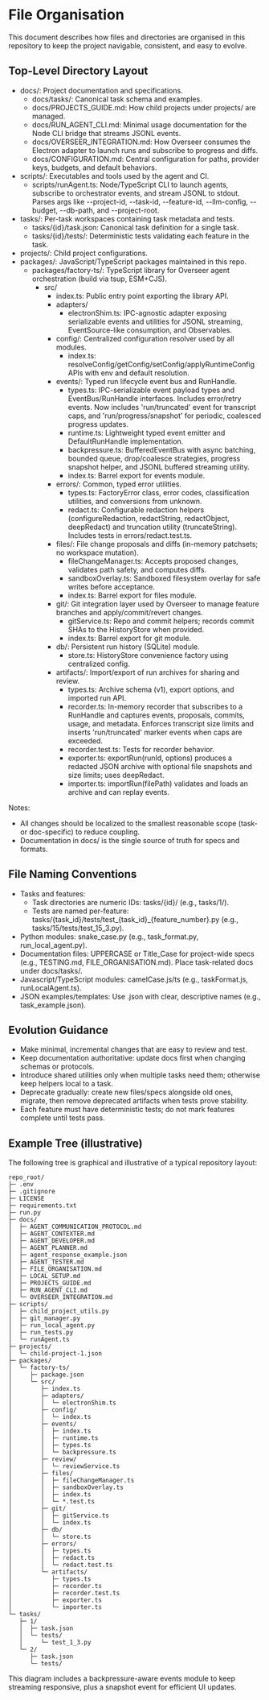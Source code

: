 # File Organisation

This document describes how files and directories are organised in this repository to keep the project navigable, consistent, and easy to evolve.

## Top-Level Directory Layout
- docs/: Project documentation and specifications.
  - docs/tasks/: Canonical task schema and examples.
  - docs/PROJECTS_GUIDE.md: How child projects under projects/ are managed.
  - docs/RUN_AGENT_CLI.md: Minimal usage documentation for the Node CLI bridge that streams JSONL events.
  - docs/OVERSEER_INTEGRATION.md: How Overseer consumes the Electron adapter to launch runs and subscribe to progress and diffs.
  - docs/CONFIGURATION.md: Central configuration for paths, provider keys, budgets, and default behaviors.
- scripts/: Executables and tools used by the agent and CI.
  - scripts/runAgent.ts: Node/TypeScript CLI to launch agents, subscribe to orchestrator events, and stream JSONL to stdout. Parses args like --project-id, --task-id, --feature-id, --llm-config, --budget, --db-path, and --project-root.
- tasks/: Per-task workspaces containing task metadata and tests.
  - tasks/{id}/task.json: Canonical task definition for a single task.
  - tasks/{id}/tests/: Deterministic tests validating each feature in the task.
- projects/: Child project configurations.
- packages/: JavaScript/TypeScript packages maintained in this repo.
  - packages/factory-ts/: TypeScript library for Overseer agent orchestration (build via tsup, ESM+CJS).
    - src/
      - index.ts: Public entry point exporting the library API.
      - adapters/
        - electronShim.ts: IPC-agnostic adapter exposing serializable events and utilities for JSONL streaming, EventSource-like consumption, and Observables.
      - config/: Centralized configuration resolver used by all modules.
        - index.ts: resolveConfig/getConfig/setConfig/applyRuntimeConfig APIs with env and default resolution.
      - events/: Typed run lifecycle event bus and RunHandle.
        - types.ts: IPC-serializable event payload types and EventBus/RunHandle interfaces. Includes error/retry events. Now includes 'run/truncated' event for transcript caps, and 'run/progress/snapshot' for periodic, coalesced progress updates.
        - runtime.ts: Lightweight typed event emitter and DefaultRunHandle implementation.
        - backpressure.ts: BufferedEventBus with async batching, bounded queue, drop/coalesce strategies, progress snapshot helper, and JSONL buffered streaming utility.
        - index.ts: Barrel export for events module.
      - errors/: Common, typed error utilities.
        - types.ts: FactoryError class, error codes, classification utilities, and conversions from unknown.
        - redact.ts: Configurable redaction helpers (configureRedaction, redactString, redactObject, deepRedact) and truncation utility (truncateString). Includes tests in errors/redact.test.ts.
      - files/: File change proposals and diffs (in-memory patchsets; no workspace mutation).
        - fileChangeManager.ts: Accepts proposed changes, validates path safety, and computes diffs.
        - sandboxOverlay.ts: Sandboxed filesystem overlay for safe writes before acceptance.
        - index.ts: Barrel export for files module.
      - git/: Git integration layer used by Overseer to manage feature branches and apply/commit/revert changes.
        - gitService.ts: Repo and commit helpers; records commit SHAs to the HistoryStore when provided.
        - index.ts: Barrel export for git module.
      - db/: Persistent run history (SQLite) module.
        - store.ts: HistoryStore convenience factory using centralized config.
      - artifacts/: Import/export of run archives for sharing and review.
        - types.ts: Archive schema (v1), export options, and imported run API.
        - recorder.ts: In-memory recorder that subscribes to a RunHandle and captures events, proposals, commits, usage, and metadata. Enforces transcript size limits and inserts 'run/truncated' marker events when caps are exceeded.
        - recorder.test.ts: Tests for recorder behavior.
        - exporter.ts: exportRun(runId, options) produces a redacted JSON archive with optional file snapshots and size limits; uses deepRedact.
        - importer.ts: importRun(filePath) validates and loads an archive and can replay events.

Notes:
- All changes should be localized to the smallest reasonable scope (task- or doc-specific) to reduce coupling.
- Documentation in docs/ is the single source of truth for specs and formats.

## File Naming Conventions
- Tasks and features:
  - Task directories are numeric IDs: tasks/{id}/ (e.g., tasks/1/).
  - Tests are named per-feature: tasks/{task_id}/tests/test_{task_id}_{feature_number}.py (e.g., tasks/15/tests/test_15_3.py).
- Python modules: snake_case.py (e.g., task_format.py, run_local_agent.py).
- Documentation files: UPPERCASE or Title_Case for project-wide specs (e.g., TESTING.md, FILE_ORGANISATION.md). Place task-related docs under docs/tasks/.
- Javascript/TypeScript modules: camelCase.js/ts (e.g., taskFormat.js, runLocalAgent.ts).
- JSON examples/templates: Use .json with clear, descriptive names (e.g., task_example.json).

## Evolution Guidance
- Make minimal, incremental changes that are easy to review and test.
- Keep documentation authoritative: update docs first when changing schemas or protocols.
- Introduce shared utilities only when multiple tasks need them; otherwise keep helpers local to a task.
- Deprecate gradually: create new files/specs alongside old ones, migrate, then remove deprecated artifacts when tests prove stability.
- Each feature must have deterministic tests; do not mark features complete until tests pass.

## Example Tree (illustrative)
The following tree is graphical and illustrative of a typical repository layout:

```
repo_root/
├─ .env
├─ .gitignore
├─ LICENSE
├─ requirements.txt
├─ run.py
├─ docs/
│  ├─ AGENT_COMMUNICATION_PROTOCOL.md
│  ├─ AGENT_CONTEXTER.md
│  ├─ AGENT_DEVELOPER.md
│  ├─ AGENT_PLANNER.md
│  ├─ agent_response_example.json
│  ├─ AGENT_TESTER.md
│  ├─ FILE_ORGANISATION.md
│  ├─ LOCAL_SETUP.md
│  ├─ PROJECTS_GUIDE.md
│  ├─ RUN_AGENT_CLI.md
│  └─ OVERSEER_INTEGRATION.md
├─ scripts/
│  ├─ child_project_utils.py
│  ├─ git_manager.py
│  ├─ run_local_agent.py
│  ├─ run_tests.py
│  └─ runAgent.ts
├─ projects/
│  └─ child-project-1.json
├─ packages/
│  └─ factory-ts/
│     ├─ package.json
│     └─ src/
│        ├─ index.ts
│        ├─ adapters/
│        │  └─ electronShim.ts
│        ├─ config/
│        │  └─ index.ts
│        ├─ events/
│        │  ├─ index.ts
│        │  ├─ runtime.ts
│        │  ├─ types.ts
│        │  └─ backpressure.ts
│        ├─ review/
│        │  └─ reviewService.ts
│        ├─ files/
│        │  ├─ fileChangeManager.ts
│        │  ├─ sandboxOverlay.ts
│        │  ├─ index.ts
│        │  └─ *.test.ts
│        ├─ git/
│        │  ├─ gitService.ts
│        │  └─ index.ts
│        ├─ db/
│        │  └─ store.ts
│        ├─ errors/
│        │  ├─ types.ts
│        │  ├─ redact.ts
│        │  └─ redact.test.ts
│        └─ artifacts/
│           ├─ types.ts
│           ├─ recorder.ts
│           ├─ recorder.test.ts
│           ├─ exporter.ts
│           └─ importer.ts
└─ tasks/
   ├─ 1/
   │  ├─ task.json
   │  └─ tests/
   │     └─ test_1_3.py
   └─ 2/
      ├─ task.json
      └─ tests/
```

This diagram includes a backpressure-aware events module to keep streaming responsive, plus a snapshot event for efficient UI updates.
